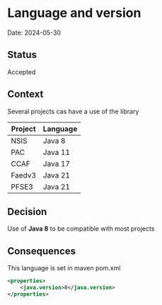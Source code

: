 # Language and version
Date: 2024-05-30

## Status
Accepted

## Context
Several projects cas have a use of the library

| Project | Language |
|---------|----------|
| NSIS    | Java 8   |
| PAC     | Java 11  |
| CCAF    | Java 17  |
| Faedv3  | Java 21  |
| PFSE3   | Java 21  |

## Decision
Use of **Java 8** to be compatible with most projects

## Consequences
This language is set in maven pom.xml

```xml
<properties>
    <java.version>8</java.version>
</properties>
```
